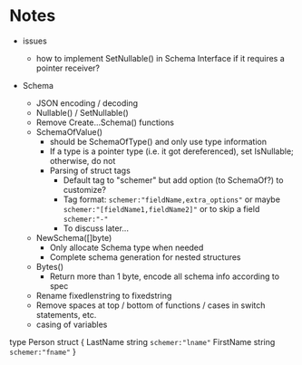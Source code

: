 # Notes

- issues
    - how to implement SetNullable() in Schema Interface if it requires a pointer receiver?

- Schema
    - JSON encoding / decoding
    - Nullable() / SetNullable()
    - Remove Create...Schema() functions
    - SchemaOfValue()
        - should be SchemaOfType() and only use type information
        - If a type is a pointer type (i.e. it got dereferenced), set IsNullable; otherwise,
            do not
        - Parsing of struct tags
            - Default tag to "schemer" but add option (to SchemaOf?) to customize?
            - Tag format: `schemer:"fieldName,extra_options"`
                or maybe `schemer:"[fieldName1,fieldName2]"`
                or to skip a field `schemer:"-"`
            - To discuss later...
    - NewSchema([]byte)
        - Only allocate Schema type when needed
        - Complete schema generation for nested structures
    - Bytes()
        - Return more than 1 byte, encode all schema info according to spec
    - Rename fixedlenstring to fixedstring
    - Remove spaces at top / bottom of functions / cases in switch statements, etc.
    - casing of variables


type Person struct {
    LastName string `schemer:"lname"`
    FirstName string `schemer:"fname"`
}